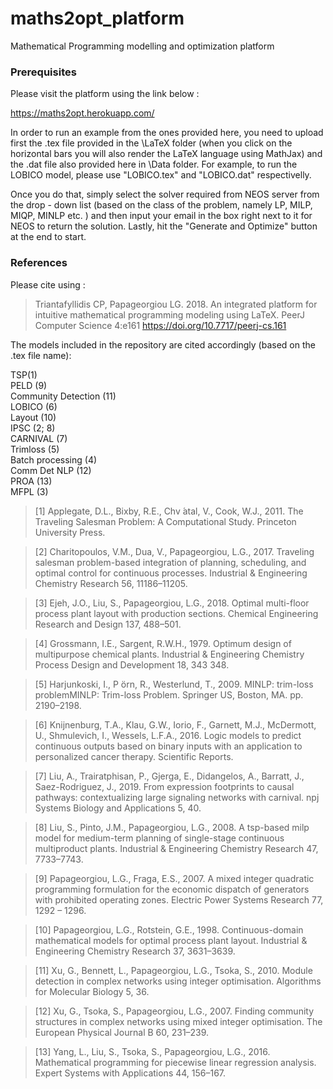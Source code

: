 # maths2opt_platform
Mathematical Programming modelling and optimization platform

### Prerequisites
Please visit the platform using the link below :

https://maths2opt.herokuapp.com/

In order to run an example from the ones provided here, you need to upload first the .tex file provided in the \LaTeX folder (when you click on the horizontal bars you will also render the LaTeX language using MathJax) and the .dat file also provided here in \Data folder. For example, to run the LOBICO model, please use "LOBICO.tex" and "LOBICO.dat" respectivelly.

Once you do that, simply select the solver required from NEOS server from the drop - down list (based on the class of the problem, namely LP, MILP, MIQP, MINLP etc. ) and then input your email in the box right next to it for NEOS to return the solution. Lastly, hit the "Generate and Optimize" button at the end to start.

### References
Please cite using :

> Triantafyllidis CP, Papageorgiou LG. 2018. An integrated platform for intuitive mathematical programming modeling using LaTeX. PeerJ Computer Science 4:e161 https://doi.org/10.7717/peerj-cs.161


The models included in the repository are cited accordingly (based on the .tex file name):


TSP(1) <br />
PELD (9) <br />
Community Detection (11) <br />
LOBICO (6) <br />
Layout (10) <br />
IPSC (2; 8) <br />
CARNIVAL (7) <br />
Trimloss (5) <br />
Batch processing (4) <br />
Comm Det NLP (12) <br />
PROA (13) <br />
MFPL (3) <br />

> [1] Applegate, D.L., Bixby, R.E., Chv ́atal, V., Cook, W.J., 2011. The Traveling Salesman Problem: A Computational Study. Princeton University Press.

> [2] Charitopoulos, V.M., Dua, V., Papageorgiou, L.G., 2017. Traveling salesman problem-based integration of planning, scheduling, and optimal control for continuous processes. Industrial & Engineering Chemistry Research 56, 11186–11205.

> [3] Ejeh, J.O., Liu, S., Papageorgiou, L.G., 2018. Optimal multi-floor process plant layout with production sections. Chemical Engineering Research and Design 137, 488–501.

> [4] Grossmann, I.E., Sargent, R.W.H., 1979. Optimum design of multipurpose chemical plants. Industrial & Engineering Chemistry Process Design and Development 18, 343 348.

> [5] Harjunkoski, I., P ̈orn, R., Westerlund, T., 2009. MINLP: trim-loss problemMINLP: Trim-loss Problem. Springer US, Boston, MA. pp. 2190–2198.

> [6] Knijnenburg, T.A., Klau, G.W., Iorio, F., Garnett, M.J., McDermott, U., Shmulevich, I., Wessels, L.F.A., 2016. Logic models to predict continuous outputs based on binary inputs with an application to personalized cancer therapy. Scientific Reports.

> [7] Liu, A., Trairatphisan, P., Gjerga, E., Didangelos, A., Barratt, J., Saez-Rodriguez, J., 2019. From expression footprints to causal pathways: contextualizing large signaling networks with carnival. npj Systems Biology and Applications 5, 40.

> [8] Liu, S., Pinto, J.M., Papageorgiou, L.G., 2008. A tsp-based milp model for medium-term planning of single-stage continuous multiproduct plants. Industrial & Engineering Chemistry Research 47, 7733–7743.

> [9] Papageorgiou, L.G., Fraga, E.S., 2007. A mixed integer quadratic programming formulation for the economic dispatch of generators with prohibited operating zones. Electric Power Systems Research 77, 1292 – 1296.

> [10] Papageorgiou, L.G., Rotstein, G.E., 1998. Continuous-domain mathematical models for optimal process plant layout. Industrial & Engineering Chemistry Research 37, 3631–3639.

> [11] Xu, G., Bennett, L., Papageorgiou, L.G., Tsoka, S., 2010. Module detection in complex networks using integer optimisation.  Algorithms for Molecular Biology 5, 36.

> [12] Xu, G., Tsoka, S., Papageorgiou, L.G., 2007. Finding community structures in complex networks using mixed integer optimisation. The European Physical Journal B 60, 231–239.

> [13] Yang, L., Liu, S., Tsoka, S., Papageorgiou, L.G., 2016. Mathematical programming for piecewise linear regression analysis. Expert Systems with Applications 44, 156–167.
